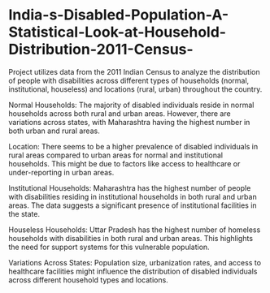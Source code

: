 # India-s-Disabled-Population-A-Statistical-Look-at-Household-Distribution-2011-Census-
Project utilizes data from the 2011 Indian Census to analyze the distribution of people with disabilities across different types of households (normal, institutional, houseless) and locations (rural, urban) throughout the country.

Normal Households: The majority of disabled individuals reside in normal households across both rural and urban areas. However, there are variations across states, with Maharashtra having the highest number in both urban and rural areas.

Location: There seems to be a higher prevalence of disabled individuals in rural areas compared to urban areas for normal and institutional households. This might be due to factors like access to healthcare or under-reporting in urban areas.

Institutional Households: Maharashtra has the highest number of people with disabilities residing in institutional households in both rural and urban areas. The data suggests a significant presence of institutional facilities in the state.

Houseless Households: Uttar Pradesh has the highest number of homeless households with disabilities in both rural and urban areas. This highlights the need for support systems for this vulnerable population.

Variations Across States: Population size, urbanization rates, and access to healthcare facilities might influence the distribution of disabled individuals across different household types and locations.
